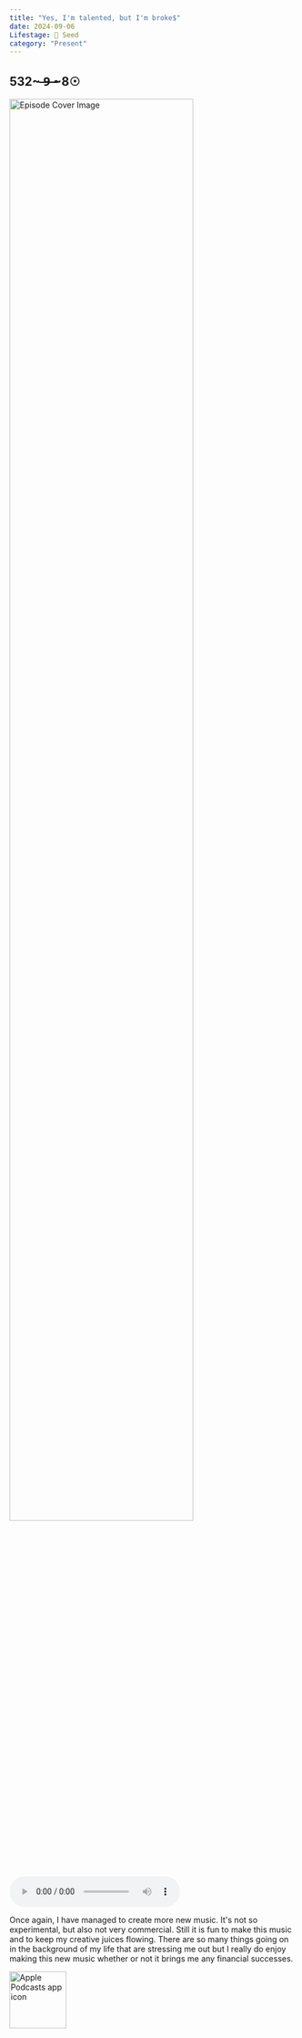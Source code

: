 ```yaml
---
title: "Yes, I'm talented, but I'm broke$"
date: 2024-09-06
Lifestage: 🌱 Seed
category: "Present"
---
```

## 532~ ̶9̶ ̶~8☉
<img src="https://artwork.captivate.fm/41865747-4b4a-4c41-8e10-f89a597bbeb6/YxWotmNXQgarLzZo5662VVGG.jpeg" alt="Episode Cover Image" width=80%/>
<audio controls>
  <source src="https://podcasts.captivate.fm/media/ea413b0c-b1ef-4849-b6a6-8d83b3d4f7b7/Episode-120.mp3" type="audio/mpeg">
  Your browser does not support the audio element.
</audio>

<p>Once again, I have managed to create more new music. It's not so experimental, but also not very commercial. Still it is fun to make this music and to keep my creative juices flowing. There are so many things going on in the background of my life that are stressing me out but I really do enjoy making this new music whether or not it brings me any financial successes. </p>

<a href="https://podcasts.apple.com/us/podcast/living-room-music/id1608791560?tscg=30200&itsct=podcast_box_appicon&ls=1&mttnsubad=1608791560" style="display: inline-block;"><img src="https://toolbox.marketingtools.apple.com/api/v2/badges/app-icon-podcasts/standard/en-us" alt="Apple Podcasts app icon" style="width: 100px; height: 100px; vertical-align: middle; object-fit: contain;" /></a>
    